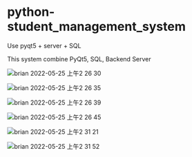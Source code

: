 # python-student_management_system
Use pyqt5 + server + SQL 

This system combine PyQt5, SQL, Backend Server




![brian 2022-05-25 上午2 26 30](https://user-images.githubusercontent.com/86283442/170106381-b8cd25e5-72d1-4e67-9ed0-608cb2058f78.png)

![brian 2022-05-25 上午2 26 35](https://user-images.githubusercontent.com/86283442/170106385-94085b6c-899b-4e27-b219-a038812c25ce.png)

![brian 2022-05-25 上午2 26 39](https://user-images.githubusercontent.com/86283442/170106389-8806513f-6796-440c-a5fa-a93dfb2a325a.png)

![brian 2022-05-25 上午2 26 45](https://user-images.githubusercontent.com/86283442/170106396-a852592c-b795-4caf-8590-0e392ead44dc.png)

![brian 2022-05-25 上午2 31 21](https://user-images.githubusercontent.com/86283442/170107215-ec808b87-14a7-4e30-83ef-5f3e6be98687.png)

![brian 2022-05-25 上午2 31 52](https://user-images.githubusercontent.com/86283442/170107233-b6585ed0-d811-41d9-975f-5dc5a272bdc3.png)

